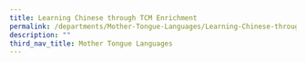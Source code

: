 ```yaml
---
title: Learning Chinese through TCM Enrichment
permalink: /departments/Mother-Tongue-Languages/Learning-Chinese-through-TCM-Enrichment
description: ""
third_nav_title: Mother Tongue Languages
---
```

